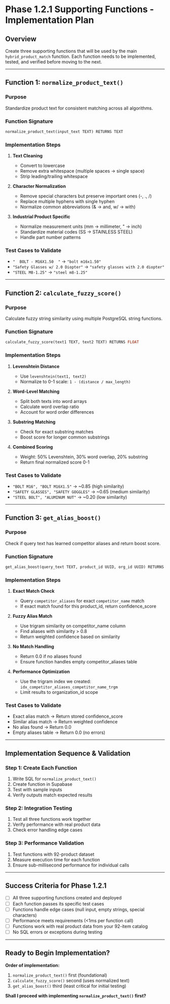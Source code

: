 # **Phase 1.2.1 Supporting Functions - Implementation Plan**

## **Overview**
Create three supporting functions that will be used by the main `hybrid_product_match` function. Each function needs to be implemented, tested, and verified before moving to the next.

---

## **Function 1: `normalize_product_text()`**

### **Purpose**
Standardize product text for consistent matching across all algorithms.

### **Function Signature**
```sql
normalize_product_text(input_text TEXT) RETURNS TEXT
```

### **Implementation Steps**
1. **Text Cleaning**
   - Convert to lowercase
   - Remove extra whitespace (multiple spaces → single space)
   - Strip leading/trailing whitespace

2. **Character Normalization**
   - Remove special characters but preserve important ones (-, ., /)
   - Replace multiple hyphens with single hyphen
   - Normalize common abbreviations (& → and, w/ → with)

3. **Industrial Product Specific**
   - Normalize measurement units (mm → millimeter, " → inch)
   - Standardize material codes (SS → STAINLESS STEEL)
   - Handle part number patterns

### **Test Cases to Validate**
- `"  BOLT - M16X1.50  "` → `"bolt m16x1.50"`
- `"Safety Glasses w/ 2.0 Diopter"` → `"safety glasses with 2.0 diopter"`
- `"STEEL M8-1.25"` → `"steel m8-1.25"`

---

## **Function 2: `calculate_fuzzy_score()`**

### **Purpose**
Calculate fuzzy string similarity using multiple PostgreSQL string functions.

### **Function Signature**
```sql
calculate_fuzzy_score(text1 TEXT, text2 TEXT) RETURNS FLOAT
```

### **Implementation Steps**
1. **Levenshtein Distance**
   - Use `levenshtein(text1, text2)`
   - Normalize to 0-1 scale: `1 - (distance / max_length)`

2. **Word-Level Matching**
   - Split both texts into word arrays
   - Calculate word overlap ratio
   - Account for word order differences

3. **Substring Matching**
   - Check for exact substring matches
   - Boost score for longer common substrings

4. **Combined Scoring**
   - Weight: 50% Levenshtein, 30% word overlap, 20% substring
   - Return final normalized score 0-1

### **Test Cases to Validate**
- `"BOLT M16", "BOLT M16X1.5"` → ~0.85 (high similarity)
- `"SAFETY GLASSES", "SAFETY GOGGLES"` → ~0.65 (medium similarity)
- `"STEEL BOLT", "ALUMINUM NUT"` → ~0.20 (low similarity)

---

## **Function 3: `get_alias_boost()`**

### **Purpose**
Check if query text has learned competitor aliases and return boost score.

### **Function Signature**
```sql
get_alias_boost(query_text TEXT, product_id UUID, org_id UUID) RETURNS FLOAT
```

### **Implementation Steps**
1. **Exact Match Check**
   - Query `competitor_aliases` for exact `competitor_name` match
   - If exact match found for this product_id, return confidence_score

2. **Fuzzy Alias Match**
   - Use trigram similarity on competitor_name column
   - Find aliases with similarity > 0.8
   - Return weighted confidence based on similarity

3. **No Match Handling**
   - Return 0.0 if no aliases found
   - Ensure function handles empty competitor_aliases table

4. **Performance Optimization**
   - Use the trigram index we created: `idx_competitor_aliases_competitor_name_trgm`
   - Limit results to organization_id scope

### **Test Cases to Validate**
- Exact alias match → Return stored confidence_score
- Similar alias match → Return weighted confidence  
- No alias found → Return 0.0
- Empty aliases table → Return 0.0 (no errors)

---

## **Implementation Sequence & Validation**

### **Step 1: Create Each Function**
1. Write SQL for `normalize_product_text()`
2. Create function in Supabase
3. Test with sample inputs
4. Verify outputs match expected results

### **Step 2: Integration Testing**  
1. Test all three functions work together
2. Verify performance with real product data
3. Check error handling edge cases

### **Step 3: Performance Validation**
1. Test functions with 92-product dataset
2. Measure execution time for each function
3. Ensure sub-millisecond performance for individual calls

---

## **Success Criteria for Phase 1.2.1**
- [ ] All three supporting functions created and deployed
- [ ] Each function passes its specific test cases  
- [ ] Functions handle edge cases (null input, empty strings, special characters)
- [ ] Performance meets requirements (<1ms per function call)
- [ ] Functions work with real product data from your 92-item catalog
- [ ] No SQL errors or exceptions during testing

---

## **Ready to Begin Implementation?**

**Order of implementation:**
1. `normalize_product_text()` first (foundational)
2. `calculate_fuzzy_score()` second (uses normalized text) 
3. `get_alias_boost()` third (least critical for initial testing)

**Shall I proceed with implementing `normalize_product_text()` first?**